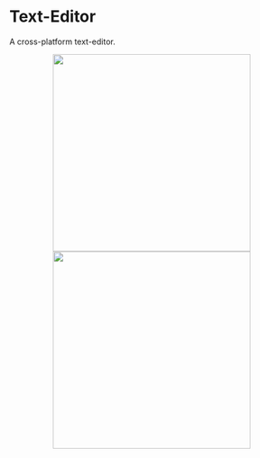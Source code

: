 # Text-Editor
A cross-platform text-editor.


<p align="center">
  <img src = "https://drive.google.com/uc?export=view&id=1lxetxUXnej8VeL3B_x5wLQbHOeyyLn2b" width=350>
  <img src = "https://drive.google.com/uc?export=view&id=1iU4jBchDIjySlUxT0Y0gIq3e_w69Sv-S" width=350>
</p>
